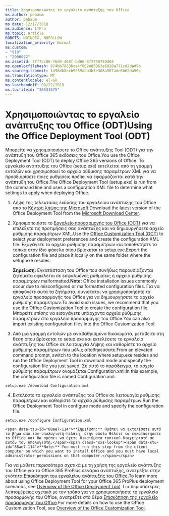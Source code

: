 ```yaml
---
title: Χρησιμοποιώντας το εργαλείο ανάπτυξης του Office
ms.author: pebaum
author: pebaum
ms.date: 12/17/2018
ms.audience: ITPro
ms.topic: article
ROBOTS: NOINDEX, NOFOLLOW
localization_priority: Normal
ms.custom:
- "918"
- "2000022"
ms.assetid: 7ff7cc06-76d0-468f-bd66-3f2760750d04
ms.openlocfilehash: 874bb7883bca4f062e85963a6828a771cd2dad9b
ms.sourcegitcommit: 1d98db8acb9959aba3b5e308a567ade6b62da56c
ms.translationtype: MT
ms.contentlocale: el-GR
ms.lasthandoff: 08/22/2019
ms.locfileid: "36531575"
---
```

# <a name="using-the-office-deployment-tool-odt"></a><span data-ttu-id="88ae7-102">Χρησιμοποιώντας το εργαλείο ανάπτυξης του Office (ODT)</span><span class="sxs-lookup"><span data-stu-id="88ae7-102">Using the Office Deployment Tool (ODT)</span></span>

<span data-ttu-id="88ae7-103">Μπορείτε να χρησιμοποιήσετε το Office ανάπτυξης Tool (ODT) για την ανάπτυξη του Office 365 εκδόσεις του Office.</span><span class="sxs-lookup"><span data-stu-id="88ae7-103">You use the Office Deployment Tool (ODT) to deploy Office 365 versions of Office.</span></span> <span data-ttu-id="88ae7-104">Το εργαλείο ανάπτυξης του Office (setup.exe) εκτελείται από τη γραμμή εντολών και χρησιμοποιεί το αρχείο ρύθμισης παραμέτρων XML για να προσδιορίσετε ποιες ρυθμίσεις πρέπει να εφαρμόζονται κατά την ανάπτυξη του Office.</span><span class="sxs-lookup"><span data-stu-id="88ae7-104">The Office Deployment Tool (setup.exe) is run from the command line and uses a configuration XML file to determine what settings to apply when deploying Office.</span></span>
  
1. <span data-ttu-id="88ae7-105">Λήψη της τελευταίας έκδοσης του εργαλείου ανάπτυξης του Office από το [Κέντρο λήψης της Microsoft](http://go.microsoft.com/fwlink/p/?LinkID=626065).</span><span class="sxs-lookup"><span data-stu-id="88ae7-105">Download the latest version of the Office Deployment Tool from the [Microsoft Download Center](http://go.microsoft.com/fwlink/p/?LinkID=626065).</span></span>

2. <span data-ttu-id="88ae7-106">Χρησιμοποιήστε το [Εργαλείο προσαρμογής του Office (OCT)](https://config.office.com) για να επιλέξετε τις προτιμήσεις σας ανάπτυξης και να δημιουργήσετε αρχείο ρύθμισης παραμέτρων XML.</span><span class="sxs-lookup"><span data-stu-id="88ae7-106">Use the [Office Customization Tool (OCT)](https://config.office.com) to select your deployment preferences and create the configuration XML file.</span></span> <span data-ttu-id="88ae7-107">Εξαγάγετε το αρχείο ρύθμισης παραμέτρων και τοποθετήστε το τοπικά στον ίδιο φάκελο όπου βρίσκεται το setup.exe.</span><span class="sxs-lookup"><span data-stu-id="88ae7-107">Export the configuration file and place it locally on the same folder where the setup.exe resides.</span></span>

    <span data-ttu-id="88ae7-108">**Σημείωση:** Εγκατάσταση του Office που συνήθως παρουσιάζονται ζητήματα οφείλεται σε εσφαλμένες ρυθμίσεις ή αρχεία ρύθμισης παραμέτρων malformatted.</span><span class="sxs-lookup"><span data-stu-id="88ae7-108">**Note:** Office installation issues commonly occur due to misconfigured or malformatted configuration files.</span></span> <span data-ttu-id="88ae7-109">Για να αποφύγετε αυτά τα ζητήματα, συνιστάται να χρησιμοποιήσετε το εργαλείο προσαρμογής του Office για να δημιουργήσετε το αρχείο ρύθμισης παραμέτρων.</span><span class="sxs-lookup"><span data-stu-id="88ae7-109">To avoid such issues, we recommend that you use the Office Customization Tool to create the configuration file.</span></span> <span data-ttu-id="88ae7-110">Μπορείτε επίσης να εισαγάγετε υπάρχοντα αρχεία ρύθμισης παραμέτρων στο εργαλείο προσαρμογής του Office.</span><span class="sxs-lookup"><span data-stu-id="88ae7-110">You can also import existing configuration files into the Office Customization Tool.</span></span>

3. <span data-ttu-id="88ae7-111">Από μια γραμμή εντολών με αναβαθμισμένα δικαιώματα, μεταβείτε στη θέση όπου βρίσκεται το setup.exe και εκτελέσετε το εργαλείο ανάπτυξης του Office σε λειτουργία λήψης και καθορίστε το αρχείο ρύθμισης παραμέτρων που μόλις αποθηκεύσατε.</span><span class="sxs-lookup"><span data-stu-id="88ae7-111">From an elevated command prompt, switch to the location where setup.exe resides and run the Office Deployment Tool in download mode and specify the configuration file you just saved.</span></span> <span data-ttu-id="88ae7-112">Σε αυτό το παράδειγμα, το αρχείο ρύθμισης παραμέτρων ονομάζεται Configuration.xml:</span><span class="sxs-lookup"><span data-stu-id="88ae7-112">In this example, the configuration file is named Configuration.xml:</span></span>
    
  ```
  setup.exe /download Configuration.xml  
  ```

4. <span data-ttu-id="88ae7-113">Εκτελέστε το εργαλείο ανάπτυξης του Office σε λειτουργία ρύθμισης παραμέτρων και καθορίστε το αρχείο ρύθμισης παραμέτρων.</span><span class="sxs-lookup"><span data-stu-id="88ae7-113">Run the Office Deployment Tool in configure mode and specify the configuration file.</span></span>
    
  ```
  setup.exe /configure Configuration.xml
  ```

    <span data-ttu-id="88ae7-114">**Σημείωση:** Πρέπει να εκτελέσετε αυτό το βήμα από τον υπολογιστή-πελάτη, στην οποία θέλετε να εγκαταστήσετε το Office και θα πρέπει να έχετε δικαιώματα τοπικού διαχειριστή σε αυτόν τον υπολογιστή.</span><span class="sxs-lookup"><span data-stu-id="88ae7-114">**Note:** You must run this step from the client computer on which you want to install Office and you must have local administrator permissions on that computer.</span></span>

<span data-ttu-id="88ae7-115">Για να μάθετε περισσότερα σχετικά με τη χρήση της εργαλείο ανάπτυξης του Office για το Office 365 ProPlus σενάρια ανάπτυξης, ανατρέξτε στην ενότητα [Επισκόπηση του εργαλείου ανάπτυξης του Office](https://docs.microsoft.com/deployoffice/overview-of-the-office-2016-deployment-tool).</span><span class="sxs-lookup"><span data-stu-id="88ae7-115">To learn more about using Office Deployment Tool for your Office 365 ProPlus deployment scenarios, see [Overview of the Office Deployment Tool](https://docs.microsoft.com/deployoffice/overview-of-the-office-2016-deployment-tool).</span></span> <span data-ttu-id="88ae7-116">Για περισσότερες λεπτομέρειες σχετικά με τον τρόπο για να χρησιμοποιήσετε το εργαλείο προσαρμογής του Office, ανατρέξτε στο θέμα [Επισκόπηση της εργαλείο προσαρμογής του Office](https://docs.microsoft.com/DeployOffice/overview-of-the-office-customization-tool-for-click-to-run).</span><span class="sxs-lookup"><span data-stu-id="88ae7-116">For more details on how to use the Office Customization Tool, see [Overview of the Office Customization Tool](https://docs.microsoft.com/DeployOffice/overview-of-the-office-customization-tool-for-click-to-run).</span></span>
